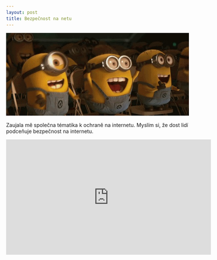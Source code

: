 ```yaml
---
layout: post
title: Bezpečnost na netu
---
```

<img src="/images/pokus.png" alt="pokus">

Zaujala mě společna tématika k ochraně na internetu. Myslím si, že dost lidí podceňuje bezpečnost na internetu. 

<iframe width="560" height="315" src="https://www.youtube.com/embed/WMiirBYZmfQ" frameborder="0" allowfullscreen></iframe> 
